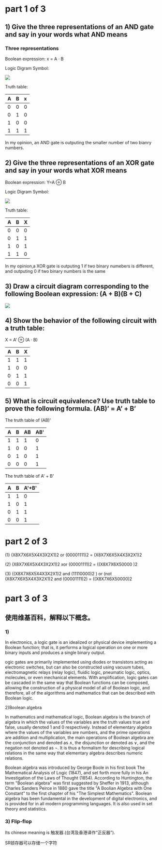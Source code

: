 # part 1 of 3

## 1) Give the three representations of an AND gate and say in your words what AND means

### Three representations

Boolean expression: x = A · B

Logic Digram Symbol:

![](https://upload.wikimedia.org/wikipedia/commons/thumb/6/64/AND_ANSI.svg/100px-AND_ANSI.svg.png)

Truth table:

|A  |B  |x |
|:--|:--|:-|
|0  |0  |0 |
|0  |1  |0 |
|1  |0  |0 |
|1  |1  |1 |

In my opinion, an AND gate is outputing the smaller number of two bianry numbers.

## 2) Give the three representations of an XOR gate and say in your words what XOR means

Boolean expression: Y=A ⊕ B

Logic Digram Symbol:

![](https://upload.wikimedia.org/wikipedia/commons/thumb/0/01/XOR_ANSI.svg/100px-XOR_ANSI.svg.png)

Truth table:

|A  |B  |X  |
|:--|:--|:--|
|0  |0  |0  |
|0  |1  |1  |
|1  |0  |1  |
|1  |1  |0  |

In my opinion,a XOR gate is outputing 1 if two binary numebers is different, and outputing 0 if two binary numbers is the same

## 3) Draw a circuit diagram corresponding to the following Boolean expression: (A + B)(B + C)

![](http://ww1.sinaimg.cn/large/68e27fddgy1fwfwgb9fwqj20ow1hcq46.jpg)

## 4) Show the behavior of the following circuit with a truth table:

X = A' ⊕ (A · B)

|A  |B  |X  |
|:--|:--|:--|
|1  |1  |1  |
|1  |0  |0  |
|0  |1  |1  |
|0  |0  |1  |

## 5) What is circuit equivalence? Use truth table to prove the following formula. (AB)’ = A’ + B’

The truth table of (AB)'

|A  |B  |AB  |AB'|
|:--|:--|:---|:--|
|1  |1  |1   |0  |
|1  |0  |0   |1  |
|0  |1  |0   |1  |
|0  |0  |0   |1  |

The truth table of A' + B'

|A  |B  |A'+B'|
|:--|:--|:----|
|1  |1  |0    |
|1  |0  |1    |
|0  |1  |1    |
|0  |0  |1    |

# part 2 of 3



(1) (X8X7X6X5X4X3X2X1)2 or (00001111)2 = (X8X7X6X5X4X3X2X1)2

(2) (X8X7X6X5X4X3X2X1)2 xor (00001111)2 = ((X8X7X6X50000 )2

(3) ((X8X7X6X5X4X3X2X1)2 and (11110000)2 ) or (not  (X8X7X6X5X4X3X2X1)2 and (00001111)2) = ((X8X7X6X50000)2
# part 3 of 3

## 使用维基百科，解释以下概念。

### 1)

In electronics, a logic gate is an idealized or physical device implementing a Boolean function; that is, it performs a logical operation on one or more binary inputs and produces a single binary output.

ogic gates are primarily implemented using diodes or transistors acting as electronic switches, but can also be constructed using vacuum tubes, electromagnetic relays (relay logic), fluidic logic, pneumatic logic, optics, molecules, or even mechanical elements. With amplification, logic gates can be cascaded in the same way that Boolean functions can be composed, allowing the construction of a physical model of all of Boolean logic, and therefore, all of the algorithms and mathematics that can be described with Boolean logic.

2)Boolean algebra

In mathematics and mathematical logic, Boolean algebra is the branch of algebra in which the values of the variables are the truth values true and false, usually denoted 1 and 0 respectively. Instead of elementary algebra where the values of the variables are numbers, and the prime operations are addition and multiplication, the main operations of Boolean algebra are the conjunction and denoted as ∧, the disjunction or denoted as ∨, and the negation not denoted as ¬. It is thus a formalism for describing logical relations in the same way that elementary algebra describes numeric relations.

Boolean algebra was introduced by George Boole in his first book The Mathematical Analysis of Logic (1847), and set forth more fully in his An Investigation of the Laws of Thought (1854). According to Huntington, the term "Boolean algebra" was first suggested by Sheffer in 1913, although Charles Sanders Peirce in 1880 gave the title "A Boolian Algebra with One Constant" to the first chapter of his "The Simplest Mathematics". Boolean algebra has been fundamental in the development of digital electronics, and is provided for in all modern programming languages. It is also used in set theory and statistics.

### 3) Flip-flop

Its chinese meaning is 触发器.(台湾及香港译作“正反器”).

SR锁存器可以存储一个字符